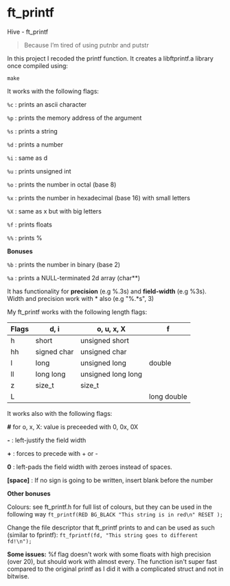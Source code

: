 # ft_printf
Hive - ft_printf

> Because I’m tired of using putnbr and putstr

In this project I recoded the printf function. It creates a libftprintf.a library once compiled using:

```make```

It works with the following flags:

```%c``` : prints an ascii character

```%p``` : prints the memory address of the argument

```%s``` : prints a string

```%d``` : prints a number

```%i``` : same as d

```%u``` : prints unsigned int

```%o``` : prints the number in octal (base 8)

```%x``` : prints the number in hexadecimal (base 16) with small letters

```%X``` : same as x but with big letters

```%f``` : prints floats

```%%``` : prints %

**Bonuses**

```%b``` : prints the number in binary (base 2)

```%a``` : prints a NULL-terminated 2d array (char**)


It has functionality for **precision** (e.g %.3s) and **field-width** (e.g %3s). Width and precision work with * also (e.g "%.*s", 3)

My ft_printf works with the following length flags:

| Flags | d, i        |    o, u, x, X      | f      |
| ----- | ----------- | ------------------ | ------ |
| h     | short       | unsigned short     |        |
| hh    | signed char | unsigned char      |        |
| l     | long        | unsigned long      | double |
| ll    | long long   | unsigned long long |        |
| z     | size_t      | size_t             |        |
| L     |             |                    | long double |

It works also with the following flags:

**#** for o, x, X: value is preceeded with 0, 0x, 0X

**-** : left-justify the field width

**+** : forces to precede with + or -

**0** : left-pads the field width with zeroes instead of spaces.

**[space]** : If no sign is going to be written, insert blank before the number

**Other bonuses**

Colours: see ft_printf.h for full list of colours, but they can be used in the following way
```ft_printf(RED BG_BLACK "This string is in red\n" RESET );```

Change the file descriptor that ft_printf prints to and can be used as such (similar to fprintf):
```ft_fprintf(fd, "This string goes to different fd!\n");```

**Some issues:**
%f flag doesn't work with some floats with high precision (over 20), but should work with almost every.
The function isn't super fast compared to the original printf as I did it with a complicated struct and not in bitwise.
